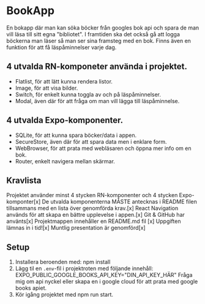 # BookApp
En bokapp där man kan söka böcker från googles bok api och spara de man vill läsa till sitt egna "bibliotet".
I framtiden ska det också gå att logga böckerna man läser så man ser sina framsteg med en bok.
Finns även en funktion för att få läspåminnelser varje dag.

## 4 utvalda RN-komponeter använda i projektet.
* Flatlist, för att lätt kunna rendera listor.
* Image, för att visa bilder.
* Switch, för enkelt kunna toggla av och på läspåminnelser.
* Modal, även där för att fråga om man vill lägga till läspåminnelse.

## 4 utvalda Expo-komponenter.
* SQLite, för att kunna spara böcker/data i appen.
* SecureStore, även där för att spara data men i enklare form.
* WebBrowser, för att prata med webläsaren och öppna mer info om en bok.
* Router, enkelt navigera mellan skärmar.

## Kravlista
Projektet använder minst 4 stycken RN-komponenter och 4 stycken Expo-komponter[x]
De utvalda komponenterna MÅSTE antecknas i README filen tillsammans med en
lista över genomförda krav.[x]
React Navigation används för att skapa en bättre upplevelse i appen.[x]
Git & GitHub har använts[x]
Projektmappen innehåller en README.md fil [x]
Uppgiften lämnas in i tid![x]
Muntlig presentation är genomförd[x]


## Setup
1. Installera beroenden med:  npm install
2. Lägg til en `.env`-fil i projektroten med följande innehåll:
EXPO_PUBLIC_GOOGLE_BOOKS_API_KEY="DIN_API_KEY_HÄR"
Fråga mig om api nyckel eller skapa en i google cloud för att prata med google books apiet.
3. Kör igång projektet med npm run start.
